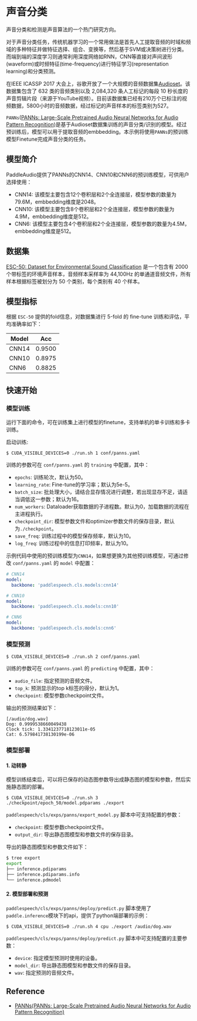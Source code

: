 # 声音分类

声音分类和检测是声音算法的一个热门研究方向。  

对于声音分类任务，传统机器学习的一个常用做法是首先人工提取音频的时域和频域的多种特征并做特征选择、组合、变换等，然后基于SVM或决策树进行分类。而端到端的深度学习则通常利用深度网络如RNN，CNN等直接对声间波形(waveform)或时频特征(time-frequency)进行特征学习(representation learning)和分类预测。

在IEEE ICASSP 2017 大会上，谷歌开放了一个大规模的音频数据集[Audioset](https://research.google.com/audioset/)。该数据集包含了 632 类的音频类别以及 2,084,320 条人工标记的每段 10 秒长度的声音剪辑片段（来源于YouTube视频）。目前该数据集已经有210万个已标注的视频数据，5800小时的音频数据，经过标记的声音样本的标签类别为527。

`PANNs`([PANNs: Large-Scale Pretrained Audio Neural Networks for Audio Pattern Recognition](https://arxiv.org/pdf/1912.10211.pdf))是基于Audioset数据集训练的声音分类/识别的模型。经过预训练后，模型可以用于提取音频的embbedding。本示例将使用`PANNs`的预训练模型Finetune完成声音分类的任务。


## 模型简介

PaddleAudio提供了PANNs的CNN14、CNN10和CNN6的预训练模型，可供用户选择使用：
- CNN14: 该模型主要包含12个卷积层和2个全连接层，模型参数的数量为79.6M，embbedding维度是2048。
- CNN10: 该模型主要包含8个卷积层和2个全连接层，模型参数的数量为4.9M，embbedding维度是512。
- CNN6: 该模型主要包含4个卷积层和2个全连接层，模型参数的数量为4.5M，embbedding维度是512。


## 数据集

[ESC-50: Dataset for Environmental Sound Classification](https://github.com/karolpiczak/ESC-50) 是一个包含有 2000 个带标签的环境声音样本，音频样本采样率为 44,100Hz 的单通道音频文件，所有样本根据标签被划分为 50 个类别，每个类别有 40 个样本。

## 模型指标

根据 `ESC-50` 提供的fold信息，对数据集进行 5-fold 的 fine-tune 训练和评估，平均准确率如下：

|Model|Acc|
|--|--|
|CNN14| 0.9500
|CNN10| 0.8975
|CNN6| 0.8825

## 快速开始

### 模型训练

运行下面的命令，可在训练集上进行模型的finetune，支持单机的单卡训练和多卡训练。

启动训练:
```shell
$ CUDA_VISIBLE_DEVICES=0 ./run.sh 1 conf/panns.yaml
```

训练的参数可在 `conf/panns.yaml` 的 `training` 中配置，其中：
- `epochs`: 训练轮次，默认为50。
- `learning_rate`: Fine-tune的学习率；默认为5e-5。
- `batch_size`: 批处理大小，请结合显存情况进行调整，若出现显存不足，请适当调低这一参数；默认为16。
- `num_workers`: Dataloader获取数据的子进程数。默认为0，加载数据的流程在主进程执行。
- `checkpoint_dir`: 模型参数文件和optimizer参数文件的保存目录，默认为`./checkpoint`。
- `save_freq`: 训练过程中的模型保存频率，默认为10。
- `log_freq`: 训练过程中的信息打印频率，默认为10。

示例代码中使用的预训练模型为`CNN14`，如果想更换为其他预训练模型，可通过修改 `conf/panns.yaml` 的 `model` 中配置：
```yaml
# CNN14
model:
  backbone: 'paddlespeech.cls.models:cnn14'
```
```yaml
# CNN10
model:
  backbone: 'paddlespeech.cls.models:cnn10'
```
```yaml
# CNN6
model:
  backbone: 'paddlespeech.cls.models:cnn6'
```

### 模型预测

```shell
$ CUDA_VISIBLE_DEVICES=0 ./run.sh 2 conf/panns.yaml
```

训练的参数可在 `conf/panns.yaml` 的 `predicting` 中配置，其中：
- `audio_file`: 指定预测的音频文件。
- `top_k`: 预测显示的top k标签的得分，默认为1。
- `checkpoint`: 模型参数checkpoint文件。

输出的预测结果如下：
```
[/audio/dog.wav]
Dog: 0.9999538660049438
Clock tick: 1.3341237718123011e-05
Cat: 6.579841738130199e-06
```

### 模型部署

#### 1. 动转静

模型训练结束后，可以将已保存的动态图参数导出成静态图的模型和参数，然后实施静态图的部署。

```shell
$ CUDA_VISIBLE_DEVICES=0 ./run.sh 3 ./checkpoint/epoch_50/model.pdparams ./export
```

`paddlespeech/cls/exps/panns/export_model.py` 脚本中可支持配置的参数：
- `checkpoint`: 模型参数checkpoint文件。
- `output_dir`: 导出静态图模型和参数文件的保存目录。

导出的静态图模型和参数文件如下：
```sh
$ tree export
export
├── inference.pdiparams
├── inference.pdiparams.info
└── inference.pdmodel
```

#### 2. 模型部署和预测

`paddlespeech/cls/exps/panns/deploy/predict.py` 脚本使用了`paddle.inference`模块下的api，提供了python端部署的示例：

```shell
$ CUDA_VISIBLE_DEVICES=0 ./run.sh 4 cpu ./export /audio/dog.wav
```

`paddlespeech/cls/exps/panns/deploy/predict.py` 脚本中可支持配置的主要参数：
- `device`: 指定模型预测时使用的设备。
- `model_dir`: 导出静态图模型和参数文件的保存目录。
- `wav`: 指定预测的音频文件。

## Reference
* [PANNs(PANNs: Large-Scale Pretrained Audio Neural Networks for Audio Pattern Recognition)](https://arxiv.org/abs/1912.10211)
